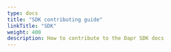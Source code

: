 ```yaml
---
type: docs
title: "SDK contributing guide"
linkTitle: "SDK"
weight: 400
description: How to contribute to the Dapr SDK docs
---
```


